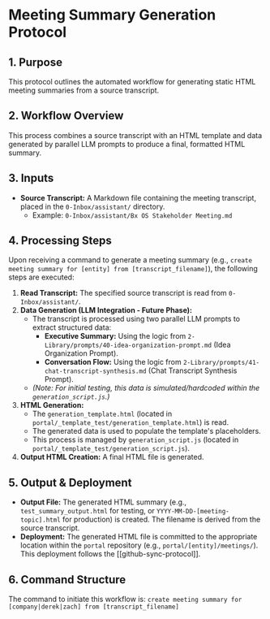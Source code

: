 # Meeting Summary Generation Protocol

## 1. Purpose

This protocol outlines the automated workflow for generating static HTML meeting summaries from a source transcript.

## 2. Workflow Overview

This process combines a source transcript with an HTML template and data generated by parallel LLM prompts to produce a final, formatted HTML summary.

## 3. Inputs

*   **Source Transcript:** A Markdown file containing the meeting transcript, placed in the `0-Inbox/assistant/` directory.
    *   Example: `0-Inbox/assistant/Bx OS Stakeholder Meeting.md`

## 4. Processing Steps

Upon receiving a command to generate a meeting summary (e.g., `create meeting summary for [entity] from [transcript_filename]`), the following steps are executed:

1.  **Read Transcript:** The specified source transcript is read from `0-Inbox/assistant/`.
2.  **Data Generation (LLM Integration - Future Phase):**
    *   The transcript is processed using two parallel LLM prompts to extract structured data:
        *   **Executive Summary:** Using the logic from `2-Library/prompts/40-idea-organization-prompt.md` (Idea Organization Prompt).
        *   **Conversation Flow:** Using the logic from `2-Library/prompts/41-chat-transcript-synthesis.md` (Chat Transcript Synthesis Prompt).
    *   *(Note: For initial testing, this data is simulated/hardcoded within the `generation_script.js`.)*
3.  **HTML Generation:**
    *   The `generation_template.html` (located in `portal/_template_test/generation_template.html`) is read.
    *   The generated data is used to populate the template's placeholders.
    *   This process is managed by `generation_script.js` (located in `portal/_template_test/generation_script.js`).
4.  **Output HTML Creation:** A final HTML file is generated.

## 5. Output & Deployment

*   **Output File:** The generated HTML summary (e.g., `test_summary_output.html` for testing, or `YYYY-MM-DD-[meeting-topic].html` for production) is created. The filename is derived from the source transcript.
*   **Deployment:** The generated HTML file is committed to the appropriate location within the `portal` repository (e.g., `portal/[entity]/meetings/`). This deployment follows the [[github-sync-protocol]].

## 6. Command Structure

The command to initiate this workflow is:
`create meeting summary for [company|derek|zach] from [transcript_filename]`
